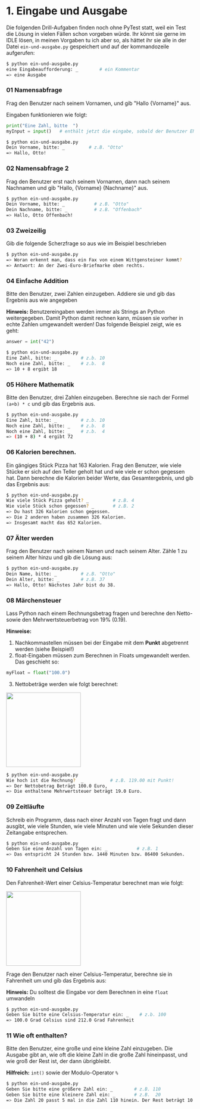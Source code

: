 # 1. Eingabe und Ausgabe

Die folgenden Drill-Aufgaben finden noch ohne PyTest statt, weil ein Test die
Lösung in vielen Fällen schon vorgeben würde. Ihr könnt sie gerne im IDLE
lösen, in meinen Vorgaben tu ich aber so, als hättet ihr sie alle in der Datei
`ein-und-ausgabe.py` gespeichert und auf der kommandozeile aufgerufen:

```bash
$ python ein-und-ausgabe.py
eine Eingabeaufforderung: _        # ein Kommentar
=> eine Ausgabe
```

### 01 Namensabfrage

Frag den Benutzer nach seinem Vornamen, und gib "Hallo {Vorname}" aus.

Eingaben funktionieren wie folgt:

```py
print("Eine Zahl, bitte  ")
myInput = input()   # enthält jetzt die eingabe, sobald der Benutzer ENTER drückt
```

```bash
$ python ein-und-ausgabe.py
Dein Vorname, bitte: _         # z.B. "Otto"
=> Hallo, Otto!
```

### 02 Namensabfrage 2

Frag den Benutzer erst nach seinem Vornamen, dann nach seinem Nachnamen und gib "Hallo, {Vorname} {Nachname}" aus.

```bash
$ python ein-und-ausgabe.py
Dein Vorname, bitte: _           # z.B. "Otto"
Dein Nachname, bitte: _          # z.B. "Offenbach"
=> Hallo, Otto Offenbach!
```

### 03 Zweizeilig

Gib die folgende Scherzfrage so aus wie im Beispiel beschrieben

```bash
$ python ein-und-ausgabe.py
=> Woran erkennt man, dass ein Fax von einem Wittgensteiner kommt?
=> Antwort: An der Zwei-Euro-Briefmarke oben rechts.
```

### 04 Einfache Addition

Bitte den Benutzer, zwei Zahlen einzugeben. Addiere sie und gib das Ergebnis aus wie angegeben

**Hinweis:** Benutzereingaben werden immer als Strings an Python weitergegeben.
Damit Python damit rechnen kann, müssen sie vorher in echte Zahlen umgewandelt
werden! Das folgende Beispiel zeigt, wie es geht:

```py
answer = int("42")
```


```bash
$ python ein-und-ausgabe.py
Eine Zahl, bitte: _         # z.b. 10
Noch eine Zahl, bitte: _    # z.b.  8
=> 10 + 8 ergibt 18
```

### 05 Höhere Mathematik

Bitte den Benutzer, drei Zahlen einzugeben. Berechne sie nach der Formel `(a+b) * c`
und gib das Ergebnis aus. 


```bash
$ python ein-und-ausgabe.py
Eine Zahl, bitte: _         # z.b. 10
Noch eine Zahl, bitte: _    # z.b.  8
Noch eine Zahl, bitte: _    # z.b.  4
=> (10 + 8) * 4 ergibt 72
```

### 06 Kalorien berechnen.

Ein gängiges Stück Pizza hat 163 Kalorien. Frag den Benutzer, wie viele Stücke
er sich auf den Teller geholt hat und wie viele er schon gegessen hat. Dann
berechne die Kalorien beider Werte, das Gesamtergebnis, und gib das Ergebnis aus:


```bash
$ python ein-und-ausgabe.py
Wie viele Stück Pizza geholt? _         # z.B. 4
Wie viele Stück schon gegessen? _       # z.B. 2
=> Du hast 326 Kalorien schon gegessen.
=> Die 2 anderen haben zusammen 326 Kalorien.
=> Insgesamt macht das 652 Kalorien.
```

### 07 Älter werden

Frag den Benutzer nach seinem Namen und nach seinem Alter. Zähle 1 zu seinem
Alter hinzu und gib die Lösung aus:


```bash
$ python ein-und-ausgabe.py
Dein Name, bitte: _         # z.B. "Otto"
Dein Alter, bitte: _        # z.B. 37
=> Hallo, Otto! Nächstes Jahr bist du 38.
```

### 08 Märchensteuer

Lass Python nach einem Rechnungsbetrag fragen und berechne den Netto- sowie den
Mehrwertsteuerbetrag von 19% (0.19).

**Hinweise:**

1. Nachkommastellen müssen bei der Eingabe mit dem **Punkt** abgetrennt werden (siehe Beispiel!)
2. float-Eingaben müssen zum Berechnen in Floats umgewandelt werden. Das geschieht so:

```py
myFloat = float("100.0")
```

3. Nettobeträge werden wie folgt berechnet:

<img src="https://render.githubusercontent.com/render/math?math=netto = \frac{Gesamt}{1.19}" width=200>

```bash
$ python ein-und-ausgabe.py
Wie hoch ist die Rechnung?  _          # z.B. 119.00 mit Punkt!
=> Der Nettobetrag Beträgt 100.0 Euro,
=> Die enthaltene Mehrwertsteuer beträgt 19.0 Euro.
```

### 09 Zeitläufte

Schreib ein Programm, dass nach einer Anzahl von Tagen fragt und dann ausgibt,
wie viele Stunden, wie viele Minuten und wie viele Sekunden dieser Zeitangabe
entsprechen.

```bash
$ python ein-und-ausgabe.py
Geben Sie eine Anzahl von Tagen ein: _           # z.B. 1
=> Das entspricht 24 Stunden bzw. 1440 Minuten bzw. 86400 Sekunden.
```

### 10 Fahrenheit und Celsius

Den Fahrenheit-Wert einer Celsius-Temperatur berechnet man wie folgt:

<img src="https://render.githubusercontent.com/render/math?math=F = \frac{C*9}{5} %2B 32" width=200>

Frage den Benutzer nach einer Celsius-Temperatur, berechne sie in Fahrenheit um
und gib das Ergebnis aus:

**Hinweis:** Du solltest die Eingabe vor dem Berechnen in eine `float` umwandeln

```bash
$ python ein-und-ausgabe.py
Geben Sie bitte eine Celsius-Temperatur ein: _    # z.b. 100
=> 100.0 Grad Celsius sind 212.0 Grad Fahrenheit
```

### 11 Wie oft enthalten?

Bitte den Benutzer, eine große und eine kleine Zahl einzugeben. Die Ausgabe gibt an, wie oft die kleine Zahl in die große Zahl hineinpasst, und wie groß der Rest ist, der dann übrigbleibt.

**Hilfreich:** `int()` sowie der Modulo-Operator `%`

```bash
$ python ein-und-ausgabe.py
Geben Sie bitte eine größere Zahl ein: _        # z.B. 110
Geben Sie bitte eine kleinere Zahl ein: _       # z.B.  20
=> Die Zahl 20 passt 5 mal in die Zahl 110 hinein. Der Rest beträgt 10.
```

